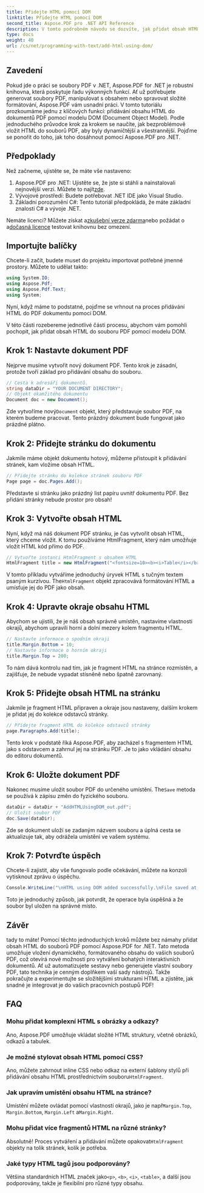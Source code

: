 ```yaml
---
title: Přidejte HTML pomocí DOM
linktitle: Přidejte HTML pomocí DOM
second_title: Aspose.PDF pro .NET API Reference
description: V tomto podrobném návodu se dozvíte, jak přidat obsah HTML do dokumentů PDF pomocí Aspose.PDF for .NET. Snadno vylepšete své soubory PDF pomocí dynamického formátování HTML.
type: docs
weight: 40
url: /cs/net/programming-with-text/add-html-using-dom/
---
```

## Zavedení

Pokud jde o práci se soubory PDF v .NET, Aspose.PDF for .NET je robustní knihovna, která poskytuje řadu výkonných funkcí. Ať už potřebujete generovat soubory PDF, manipulovat s obsahem nebo spravovat složité formátování, Aspose.PDF vám usnadní práci. V tomto tutoriálu prozkoumáme jednu z klíčových funkcí: přidávání obsahu HTML do dokumentů PDF pomocí modelu DOM (Document Object Model). Podle jednoduchého průvodce krok za krokem se naučíte, jak bezproblémově vložit HTML do souborů PDF, aby byly dynamičtější a všestrannější. Pojďme se ponořit do toho, jak toho dosáhnout pomocí Aspose.PDF pro .NET.

## Předpoklady

Než začneme, ujistěte se, že máte vše nastaveno:

1.  Aspose.PDF pro .NET: Ujistěte se, že jste si stáhli a nainstalovali nejnovější verzi. Můžete to najít[zde](https://releases.aspose.com/pdf/net/).
2. Vývojové prostředí: Budete potřebovat .NET IDE jako Visual Studio.
3. Základní porozumění C#: Tento tutoriál předpokládá, že máte základní znalosti C# a vývoje .NET.

Nemáte licenci? Můžete získat a[zkušební verze zdarma](https://releases.aspose.com/)nebo požádat o a[dočasná licence](https://purchase.aspose.com/temporary-license/) testovat knihovnu bez omezení.

## Importujte balíčky

Chcete-li začít, budete muset do projektu importovat potřebné jmenné prostory. Můžete to udělat takto:

```csharp
using System.IO;
using Aspose.Pdf;
using Aspose.Pdf.Text;
using System;
```

Nyní, když máme to podstatné, pojďme se vrhnout na proces přidávání HTML do PDF dokumentu pomocí DOM.

V této části rozebereme jednotlivé části procesu, abychom vám pomohli pochopit, jak přidat obsah HTML do souboru PDF pomocí modelu DOM.

## Krok 1: Nastavte dokument PDF

Nejprve musíme vytvořit nový dokument PDF. Tento krok je zásadní, protože tvoří základ pro přidávání obsahu do souboru.

```csharp
// Cesta k adresáři dokumentů.
string dataDir = "YOUR DOCUMENT DIRECTORY";
// Objekt okamžitého dokumentu
Document doc = new Document();
```

 Zde vytvoříme nový`Document` objekt, který představuje soubor PDF, na kterém budeme pracovat. Tento prázdný dokument bude fungovat jako prázdné plátno.

## Krok 2: Přidejte stránku do dokumentu

Jakmile máme objekt dokumentu hotový, můžeme přistoupit k přidávání stránek, kam vložíme obsah HTML.

```csharp
// Přidejte stránku do kolekce stránek souboru PDF
Page page = doc.Pages.Add();
```

Představte si stránku jako prázdný list papíru uvnitř dokumentu PDF. Bez přidání stránky nebude prostor pro obsah!

## Krok 3: Vytvořte obsah HTML

Nyní, když má náš dokument PDF stránku, je čas vytvořit obsah HTML, který chceme vložit. K tomu používáme HtmlFragment, který nám umožňuje vložit HTML kód přímo do PDF.

```csharp
// Vytvořte instanci HtmlFragment s obsahem HTML
HtmlFragment title = new HtmlFragment("<fontsize=10><b><i>Table</i></b></fontsize>");
```

 V tomto příkladu vytváříme jednoduchý úryvek HTML s tučným textem psaným kurzívou. The`HtmlFragment` objekt zpracovává formátování HTML a umísťuje jej do PDF jako obsah.

## Krok 4: Upravte okraje obsahu HTML

Abychom se ujistili, že je náš obsah správně umístěn, nastavíme vlastnosti okrajů, abychom upravili horní a dolní mezery kolem fragmentu HTML.

```csharp
// Nastavte informace o spodním okraji
title.Margin.Bottom = 10;
// Nastavte informace o horním okraji
title.Margin.Top = 200;
```

To nám dává kontrolu nad tím, jak je fragment HTML na stránce rozmístěn, a zajišťuje, že nebude vypadat stísněně nebo špatně zarovnaný.

## Krok 5: Přidejte obsah HTML na stránku

Jakmile je fragment HTML připraven a okraje jsou nastaveny, dalším krokem je přidat jej do kolekce odstavců stránky.

```csharp
// Přidejte fragment HTML do kolekce odstavců stránky
page.Paragraphs.Add(title);
```

Tento krok v podstatě říká Aspose.PDF, aby zacházel s fragmentem HTML jako s odstavcem a zahrnul jej na stránku PDF. Je to jako vkládání obsahu do editoru dokumentů.

## Krok 6: Uložte dokument PDF

 Nakonec musíme uložit soubor PDF do určeného umístění. The`Save` metoda se používá k zápisu změn do fyzického souboru.

```csharp
dataDir = dataDir + "AddHTMLUsingDOM_out.pdf";
// Uložit soubor PDF
doc.Save(dataDir);
```

Zde se dokument uloží se zadaným názvem souboru a úplná cesta se aktualizuje tak, aby odrážela umístění ve vašem systému.

## Krok 7: Potvrďte úspěch

Chcete-li zajistit, aby vše fungovalo podle očekávání, můžete na konzoli vytisknout zprávu o úspěchu.

```csharp
Console.WriteLine("\nHTML using DOM added successfully.\nFile saved at " + dataDir);
```

Toto je jednoduchý způsob, jak potvrdit, že operace byla úspěšná a že soubor byl uložen na správné místo.

## Závěr

tady to máte! Pomocí těchto jednoduchých kroků můžete bez námahy přidat obsah HTML do souborů PDF pomocí Aspose.PDF for .NET. Tato metoda umožňuje vložení dynamického, formátovaného obsahu do vašich souborů PDF, což otevírá nové možnosti pro vytváření bohatých interaktivních dokumentů. Ať už automatizujete sestavy nebo generujete vlastní soubory PDF, tato technika je cenným doplňkem vaší sady nástrojů. Takže pokračujte a experimentujte se složitějšími strukturami HTML a zjistěte, jak snadné je integrovat je do vašich pracovních postupů PDF!

## FAQ

### Mohu přidat komplexní HTML s obrázky a odkazy?
Ano, Aspose.PDF umožňuje vkládat složité HTML struktury, včetně obrázků, odkazů a tabulek.

### Je možné stylovat obsah HTML pomocí CSS?
 Ano, můžete zahrnout inline CSS nebo odkaz na externí šablony stylů při přidávání obsahu HTML prostřednictvím souboru`HtmlFragment`.

### Jak upravím umístění obsahu HTML na stránce?
 Umístění můžete ovládat pomocí vlastností okrajů, jako je např`Margin.Top`, `Margin.Bottom`, `Margin.Left` a`Margin.Right`.

### Mohu přidat více fragmentů HTML na různé stránky?
 Absolutně! Proces vytváření a přidávání můžete opakovat`HtmlFragment` objekty na tolik stránek, kolik je potřeba.

### Jaké typy HTML tagů jsou podporovány?
 Většina standardních HTML značek jako`<p>`, `<b>`, `<i>`, `<table>`, a další jsou podporovány, takže je flexibilní pro různé typy obsahu.